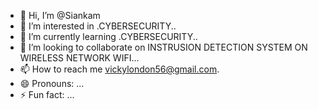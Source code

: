 - 👋 Hi, I’m @Siankam
- 👀 I’m interested in .CYBERSECURITY..
- 🌱 I’m currently learning .CYBERSECURITY..
- 💞️ I’m looking to collaborate on INSTRUSION DETECTION SYSTEM ON WIRELESS NETWORK WIFI...
- 📫 How to reach me vickylondon56@gmail.com.
- 😄 Pronouns: ...
- ⚡ Fun fact: ...

<!---
Siankam/Siankam is a ✨ special ✨ repository because its `README.md` (this file) appears on your GitHub profile.
You can click the Preview link to take a look at your changes.
--->
